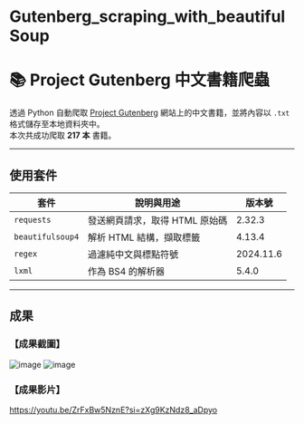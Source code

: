 # Gutenberg_scraping_with_beautifulSoup

# 📚 Project Gutenberg 中文書籍爬蟲

透過 Python 自動爬取 [Project Gutenberg](https://www.gutenberg.org/browse/languages/zh) 網站上的中文書籍，並將內容以 `.txt` 格式儲存至本地資料夾中。  
本次共成功爬取 **217 本** 書籍。

---

## 使用套件

| 套件             | 說明與用途                    |版本號     |
|------------------|------------------------------|----------|
| `requests`       | 發送網頁請求，取得 HTML 原始碼 | 2.32.3   |
| `beautifulsoup4` | 解析 HTML 結構，擷取標籤       | 4.13.4   |
| `regex`          | 過濾純中文與標點符號           | 2024.11.6|
| `lxml`           | 作為 BS4 的解析器             | 5.4.0    |


---

## 成果

### 【成果截圖】
![image](https://github.com/user-attachments/assets/c74679df-8c79-48a8-9c7c-bc634b12421e)
![image](https://github.com/user-attachments/assets/833b8509-e468-4be0-af45-ab95840ec1a9)


### 【成果影片】
https://youtu.be/ZrFxBw5NznE?si=zXg9KzNdz8_aDpyo
